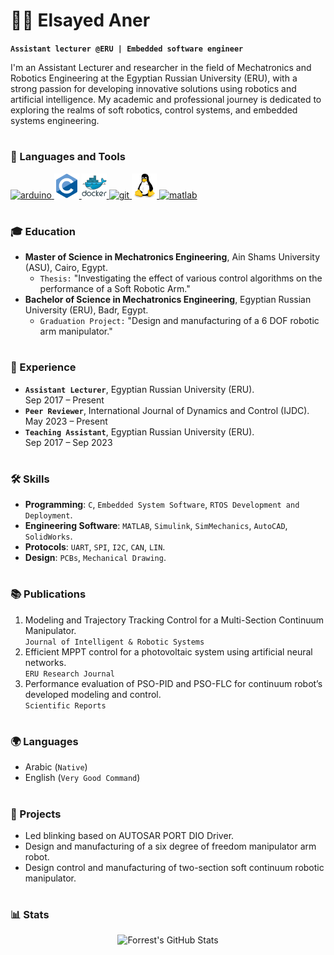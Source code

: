 # 🏄‍♂️ Elsayed Aner

**`Assistant lecturer @ERU | Embedded software engineer`**

I'm an Assistant Lecturer and researcher in the field of Mechatronics and Robotics Engineering at the Egyptian Russian University (ERU), with a strong passion for developing innovative solutions using robotics and artificial intelligence. My academic and professional journey is dedicated to exploring the realms of soft robotics, control systems, and embedded systems engineering.

#

### 🧰 Languages and Tools
  
<p align="left"> <a href="https://www.arduino.cc/" target="_blank" rel="noreferrer"> <img src="https://cdn.worldvectorlogo.com/logos/arduino-1.svg" alt="arduino" width="40" height="40"/> </a> <a href="https://www.cprogramming.com/" target="_blank" rel="noreferrer"> <img src="https://raw.githubusercontent.com/devicons/devicon/master/icons/c/c-original.svg" alt="c" width="40" height="40"/> </a> <a href="https://www.docker.com/" target="_blank" rel="noreferrer"> <img src="https://raw.githubusercontent.com/devicons/devicon/master/icons/docker/docker-original-wordmark.svg" alt="docker" width="40" height="40"/> </a> <a href="https://git-scm.com/" target="_blank" rel="noreferrer"> <img src="https://www.vectorlogo.zone/logos/git-scm/git-scm-icon.svg" alt="git" width="40" height="40"/> </a> <a href="https://www.linux.org/" target="_blank" rel="noreferrer"> <img src="https://raw.githubusercontent.com/devicons/devicon/master/icons/linux/linux-original.svg" alt="linux" width="40" height="40"/> </a> <a href="https://www.mathworks.com/" target="_blank" rel="noreferrer"> <img src="https://upload.wikimedia.org/wikipedia/commons/2/21/Matlab_Logo.png" alt="matlab" width="40" height="40"/> </a> </p>

#

### 🎓 Education
- **Master of Science in Mechatronics Engineering**, Ain Shams University (ASU), Cairo, Egypt.
  - `Thesis:` "Investigating the effect of various control algorithms on the performance of a Soft Robotic Arm."
- **Bachelor of Science in Mechatronics Engineering**, Egyptian Russian University (ERU), Badr, Egypt.
  - `Graduation Project:` "Design and manufacturing of a 6 DOF robotic arm manipulator."

#

### 💼 Experience
- **`Assistant Lecturer`**, Egyptian Russian University (ERU).\
   Sep 2017 – Present
- **`Peer Reviewer`**, International Journal of Dynamics and Control (IJDC).\
  May 2023 – Present
- **`Teaching Assistant`**, Egyptian Russian University (ERU).\
  Sep 2017 – Sep 2023

#

### 🛠 Skills
- **Programming**: `C`, `Embedded System Software`, `RTOS Development and Deployment`.
- **Engineering Software**: `MATLAB`, `Simulink`, `SimMechanics`, `AutoCAD`, `SolidWorks`.
- **Protocols**: `UART`, `SPI`, `I2C`, `CAN`, `LIN`.
- **Design**: `PCBs`, `Mechanical Drawing`.

#

### 📚 Publications
1. Modeling and Trajectory Tracking Control for a Multi-Section Continuum Manipulator.\
   `Journal of Intelligent & Robotic Systems`
3. Efficient MPPT control for a photovoltaic system using artificial neural networks.\
   `ERU Research Journal`
5. Performance evaluation of PSO-PID and PSO-FLC for continuum robot’s developed modeling and control.\
   `Scientific Reports`

#

### 🌍 Languages
- Arabic (`Native`)
- English (`Very Good Command`)

#

### 📁 Projects
- Led blinking based on AUTOSAR PORT DIO Driver.
- Design and manufacturing of a six degree of freedom manipulator arm robot.
- Design control and manufacturing of two-section soft continuum robotic manipulator.

#

### 📊 Stats

<p align="center">
  <img src="https://github-readme-stats.vercel.app/api?username=elsayedaner&show_icons=true&theme=gruvbox" alt="Forrest's GitHub Stats">
</p>

